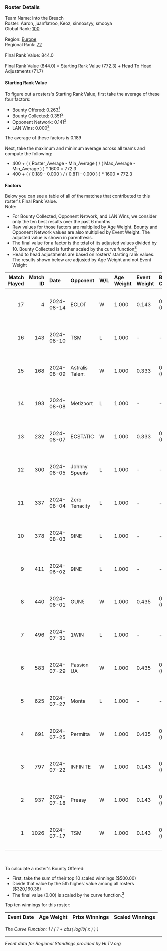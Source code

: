 ### Roster Details<br />
Team Name: Into the Breach<br />
Roster: Aaron, juanflatroo, Keoz, sinnopsyy, smooya<br />
Global Rank: [100](../../standings_global_2024_08_14.md)<br />
<br />
Region: [Europe]( ../../standings_europe_2024_08_14.md)<br />
Regional Rank: [72]( ../../standings_europe_2024_08_14.md)<br />
<br />
Final Rank Value:  844.0<br />
<br />
Final Rank Value (844.0) = Starting Rank Value (772.3) + Head To Head Adjustments (71.7)<br />

#### Starting Rank Value<br />
To figure out a rosters's Starting Rank Value, first take the average of these four factors:<br />
- Bounty Offered: 0.263[<sup>1</sup>](#table2)
- Bounty Collected: 0.351[<sup>2</sup>](#table1)
- Opponent Network: 0.141[<sup>2</sup>](#table1)
- LAN Wins: 0.000[<sup>2</sup>](#table1)

The average of these factors is 0.189<br />
<br />
Next, take the maximum and minimum average across all teams and compute the following:<br />
- 400 + ( ( Roster_Average - Min_Average ) / ( Max_Average - Min_Average ) ) * 1600 = 772.3
- 400 + ( ( 0.189 - 0.000 ) / ( 0.811 - 0.000 ) ) * 1600 = 772.3


#### Factors<br />
Below you can see a table of all of the matches that contributed to this roster's Final Rank Value.<br />
Note:<br />

- For Bounty Collected, Opponent Network, and LAN Wins, we consider only the ten best results over the past 6 months.
- Raw values for those factors are multiplied by Age Weight. Bounty and Opponent Network values are also multiplied by Event Weight. The adjusted value is shown in parenthesis.
- The final value for a factor is the total of its adjusted values divided by 10. Bounty Collected is further scaled by the curve function[<sup>3</sup>](#curveFunction)
- Head to head adjustments are based on rosters' starting rank values. The results shown below are adjusted by Age Weight and not Event Weight
<span id="table1"></span><br />


| Match Played | Match ID | Date       | Opponent        | W/L | Age Weight | Event Weight | Bounty Collected | Opponent Network | LAN Wins  | H2H Adj. | Roster                                            |
| -: | -: | :- | :- | :- | :- | :- | :- | :- | :- | -: | :- |
|           17 |        4 | 2024-08-14 | ECLOT           | W   | 1.000      | 0.143        | 0.078 (0.011)    | 0.501 (0.072)    | 0 (0.000) |    22.31 | Aaron, juanflatroo, Keoz, sinnopsyy, smooya       |
|           16 |      143 | 2024-08-10 | TSM             | L   | 1.000      | -            | -                | -                | -         |    -8.61 | juanflatroo, Keoz, lollipop21k, sinnopsyy, smooya |
|           15 |      168 | 2024-08-09 | Astralis Talent | W   | 1.000      | 0.333        | 0.008 (0.003)    | 0.148 (0.049)    | 0 (0.000) |     9.63 | BOROS, juanflatroo, Keoz, sinnopsyy, smooya       |
|           14 |      193 | 2024-08-08 | Metizport       | L   | 1.000      | -            | -                | -                | -         |   -11.81 | juanflatroo, Keoz, kRYSTAL, sinnopsyy, smooya     |
|           13 |      232 | 2024-08-07 | ECSTATIC        | W   | 1.000      | 0.333        | 0.000 (0.000)    | 0.154 (0.051)    | 0 (0.000) |     6.74 | BOROS, juanflatroo, Keoz, sinnopsyy, smooya       |
|           12 |      300 | 2024-08-05 | Johnny Speeds   | L   | 1.000      | -            | -                | -                | -         |    -3.26 | BOROS, juanflatroo, Keoz, sinnopsyy, smooya       |
|           11 |      337 | 2024-08-04 | Zero Tenacity   | L   | 1.000      | -            | -                | -                | -         |    -4.58 | BOROS, juanflatroo, Keoz, sinnopsyy, smooya       |
|           10 |      378 | 2024-08-03 | 9INE            | L   | 1.000      | -            | -                | -                | -         |   -12.29 | BOROS, juanflatroo, Keoz, sinnopsyy, smooya       |
|            9 |      411 | 2024-08-02 | 9INE            | L   | 1.000      | -            | -                | -                | -         |   -12.92 | BOROS, juanflatroo, Keoz, sinnopsyy, smooya       |
|            8 |      440 | 2024-08-01 | GUN5            | W   | 1.000      | 0.435        | 0.067 (0.029)    | 0.528 (0.229)    | 0 (0.000) |    16.08 | BOROS, juanflatroo, Keoz, sinnopsyy, smooya       |
|            7 |      496 | 2024-07-31 | 1WIN            | L   | 1.000      | -            | -                | -                | -         |   -10.43 | BOROS, juanflatroo, Keoz, sinnopsyy, smooya       |
|            6 |      583 | 2024-07-29 | Passion UA      | W   | 1.000      | 0.435        | 0.168 (0.073)    | 1.000 (0.435)    | 0 (0.000) |    25.27 | BOROS, juanflatroo, Keoz, sinnopsyy, smooya       |
|            5 |      625 | 2024-07-27 | Monte           | L   | 1.000      | -            | -                | -                | -         |   -11.49 | BOROS, juanflatroo, Keoz, sinnopsyy, smooya       |
|            4 |      691 | 2024-07-25 | Permitta        | W   | 1.000      | 0.435        | 0.036 (0.016)    | 0.957 (0.416)    | 0 (0.000) |    18.66 | BOROS, juanflatroo, Keoz, sinnopsyy, smooya       |
|            3 |      797 | 2024-07-22 | INFINITE        | W   | 1.000      | 0.143        | 0.000 (0.000)    | 0.180 (0.026)    | 0 (0.000) |     7.05 | BOROS, juanflatroo, Keoz, sinnopsyy, smooya       |
|            2 |      937 | 2024-07-18 | Preasy          | W   | 1.000      | 0.143        | 0.008 (0.001)    | 0.208 (0.030)    | 0 (0.000) |    14.72 | BOROS, juanflatroo, Keoz, sinnopsyy, smooya       |
|            1 |     1026 | 2024-07-17 | TSM             | W   | 1.000      | 0.143        | 0.055 (0.008)    | 0.729 (0.104)    | 0 (0.000) |    26.61 | BOROS, juanflatroo, Keoz, sinnopsyy, smooya       |

<br />
<span id="table2"></span><br />
To calculate a roster's Bounty Offered:<br />

- First, take the sum of their top 10 scaled winnings ($500.00)
- Divide that value by the 5th highest value among all rosters ($320,160.38)
- The final value (0.00) is scaled by the curve function.[<sup>3</sup>](#curveFunction)

Top ten winnings for this roster:<br />

| Event Date | Age Weight | Prize Winnings | Scaled Winnings |
| :- | -: | :- | :- |


<span id="curveFunction"></span>_The Curve Function: 1 / ( 1 + abs( log10( x ) ) )_<br />

---
_Event data for Regional Standings provided by HLTV.org_<br />
